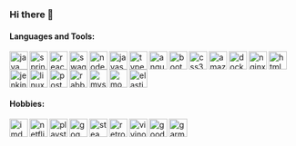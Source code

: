### Hi there 👋

#### Languages and Tools:
<img align="left" height="32" width="32" alt="java" title="java" src="https://cdn.jsdelivr.net/npm/simple-icons@v3/icons/java.svg" />
<img align="left" height="32" width="32" alt="spring" title="spring" src="https://cdn.jsdelivr.net/npm/simple-icons@v3/icons/spring.svg" />
<img align="left" height="32" width="32" alt="reactivex" title="reactivex" src="https://cdn.jsdelivr.net/npm/simple-icons@v3/icons/reactivex.svg" />
<img align="left" height="32" width="32" alt="swagger" title="swagger" src="https://cdn.jsdelivr.net/npm/simple-icons@v3/icons/swagger.svg" />
<img align="left" height="32" width="32" alt="nodejs" title="nodejs" src="https://cdn.jsdelivr.net/npm/simple-icons@v3/icons/node-dot-js.svg" />
<img align="left" height="32" width="32" alt="javascript" title="javascript" src="https://cdn.jsdelivr.net/npm/simple-icons@v3/icons/javascript.svg" />
<img align="left" height="32" width="32" alt="typescript" title="typescript" src="https://cdn.jsdelivr.net/npm/simple-icons@v3/icons/typescript.svg" />
<img align="left" height="32" width="32" alt="angular" title="angular" src="https://cdn.jsdelivr.net/npm/simple-icons@v3/icons/angular.svg" />
<img align="left" height="32" width="32" alt="bootstrap" title="bootstrap" src="https://cdn.jsdelivr.net/npm/simple-icons@v3/icons/bootstrap.svg" />
<img align="left" height="32" width="32" alt="css3" title="css3" src="https://cdn.jsdelivr.net/npm/simple-icons@v3/icons/css3.svg" />
<img height="32" width="32" alt="html5" title="html5" src="https://cdn.jsdelivr.net/npm/simple-icons@v3/icons/html5.svg" />


<img align="left" height="32" width="32" alt="amazonaws" title="amazonaws" src="https://cdn.jsdelivr.net/npm/simple-icons@v3/icons/amazonaws.svg" />
<img align="left" height="32" width="32" alt="docker" title="docker" src="https://cdn.jsdelivr.net/npm/simple-icons@v3/icons/docker.svg" />
<img align="left" height="32" width="32" alt="nginx" title="nginx" src="https://cdn.jsdelivr.net/npm/simple-icons@v3/icons/nginx.svg" />
<img align="left" height="32" width="32" alt="jenkins" title="jenkins" src="https://cdn.jsdelivr.net/npm/simple-icons@v3/icons/jenkins.svg" />
<img align="left" height="32" width="32" alt="linux" title="linux" src="https://cdn.jsdelivr.net/npm/simple-icons@v3/icons/linux.svg" />
<img align="left" height="32" width="32" alt="postgresql" title="postgresql" src="https://cdn.jsdelivr.net/npm/simple-icons@v3/icons/postgresql.svg" />
<img align="left" height="32" width="32" alt="rabbitmq" title="rabbitmq" src="https://cdn.jsdelivr.net/npm/simple-icons@v3/icons/rabbitmq.svg" />
<img align="left" height="32" width="32" alt="mysql" title="mysql" src="https://cdn.jsdelivr.net/npm/simple-icons@v3/icons/mysql.svg" />
<img align="left" height="32" width="32" alt="mongodb" title="mongodb" src="https://cdn.jsdelivr.net/npm/simple-icons@v3/icons/mongodb.svg" />
<img height="32" width="32" alt="elasticsearch" title="elasticsearch" src="https://cdn.jsdelivr.net/npm/simple-icons@v3/icons/elasticsearch.svg" />

#### Hobbies:
<img align="left" height="32" width="32" alt="imdb" title="imdb" src="https://cdn.jsdelivr.net/npm/simple-icons@v3/icons/imdb.svg" />
<img align="left" height="32" width="32" alt="netflix" title="netflix" src="https://cdn.jsdelivr.net/npm/simple-icons@v3/icons/netflix.svg" />

<img align="left" height="32" width="32" alt="playstation" title="playstation" src="https://cdn.jsdelivr.net/npm/simple-icons@v3/icons/playstation.svg" />
<img align="left" height="32" width="32" alt="gog" title="gog" src="https://cdn.jsdelivr.net/npm/simple-icons@v3/icons/gog-dot-com.svg" />
<img align="left" height="32" width="32" alt="steam" title="steam" src="https://cdn.jsdelivr.net/npm/simple-icons@v3/icons/steam.svg" />
<img align="left" height="32" width="32" alt="retropie" title="retropie" src="https://cdn.jsdelivr.net/npm/simple-icons@v3/icons/retropie.svg" />

<img align="left" height="32" width="32" alt="vivino" title="vivino" src="https://cdn.jsdelivr.net/npm/simple-icons@v3/icons/vivino.svg" />
<img align="left" height="32" width="32" alt="goodreads" title="goodreads" src="https://cdn.jsdelivr.net/npm/simple-icons@v3/icons/goodreads.svg" />

<img align="left" height="32" width="32" alt="garmin" title="garmin" src="https://cdn.jsdelivr.net/npm/simple-icons@v3/icons/garmin.svg" />

<!--
**bogdanmic/bogdanmic** is a ✨ _special_ ✨ repository because its `README.md` (this file) appears on your GitHub profile.

Here are some ideas to get you started:

- 🔭 I’m currently working on ...
- 🌱 I’m currently learning ...
- 👯 I’m looking to collaborate on ...
- 🤔 I’m looking for help with ...
- 💬 Ask me about ...
- 📫 How to reach me: ...
- 😄 Pronouns: ...
- ⚡ Fun fact: ...
-->
